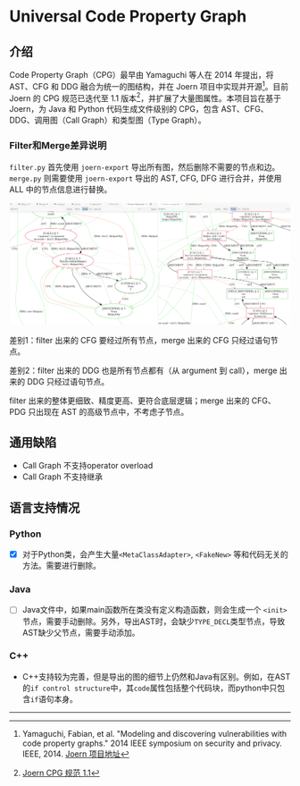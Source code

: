 # Universal Code Property Graph

## 介绍

Code Property Graph（CPG）最早由 Yamaguchi 等人在 2014 年提出，将 AST、CFG 和 DDG 融合为统一的图结构，并在 Joern 项目中实现并开源[^1]。目前 Joern 的 CPG 规范已迭代至 1.1 版本[^2]，并扩展了大量图属性。本项目旨在基于 Joern，为 Java 和 Python 代码生成文件级别的 CPG，包含 AST、CFG、DDG、调用图（Call Graph）和类型图（Type Graph）。

### Filter和Merge差异说明

`filter.py` 首先使用 `joern-export` 导出所有图，然后删除不需要的节点和边。 `merge.py` 则需要使用 `joern-export` 导出的 AST, CFG, DFG 进行合并，并使用 ALL 中的节点信息进行替换。

![iamge](assets/diff_filter_merge.png)

差别1：filter 出来的 CFG 要经过所有节点，merge 出来的 CFG 只经过语句节点。

差别2：filter 出来的 DDG 也是所有节点都有（从 argument 到 call），merge 出来的 DDG 只经过语句节点。

filter 出来的整体更细致、精度更高、更符合底层逻辑；merge 出来的 CFG、PDG 只出现在 AST 的高级节点中，不考虑子节点。

## 通用缺陷

- Call Graph 不支持operator overload
- Call Graph 不支持继承

## 语言支持情况

### Python

- [x] 对于Python类，会产生大量`<MetaClassAdapter>`, `<FakeNew>` 等和代码无关的方法。需要进行删除。

### Java

- [ ] Java文件中，如果main函数所在类没有定义构造函数，则会生成一个 `<init>` 节点，需要手动删除。另外，导出AST时，会缺少`TYPE_DECL`类型节点，导致AST缺少父节点，需要手动添加。

### C++

- C++支持较为完善，但是导出的图的细节上仍然和Java有区别。例如，在AST的`if control structure`中，其`code`属性包括整个代码块，而python中只包含`if`语句本身。

---

[^1]: Yamaguchi, Fabian, et al. "Modeling and discovering vulnerabilities with code property graphs." 2014 IEEE symposium on security and privacy. IEEE, 2014. [Joern 项目地址](https://github.com/joernio/joern)
[^2]: [Joern CPG 规范 1.1](https://cpg.joern.io/)